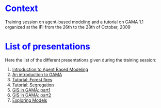 

# <font color='blue'>Context</font>
Training session on agent-based modeling and a tutorial on GAMA 1.1 organized at the IFI from the 26th to the 28th of October, 2009

# <font color='blue'>List of presentations</font>
Here the list of the different presentations given during the training session:

  1. [Introduction to Agent Based Modeling](http://gama-platform)
  1. [An introduction to GAMA](http://gama-platform)
  1. [Tutorial: Forest fires](http://gama-platform)
  1. [Tutorial: Segregation](http://gama-platform)
  1. [GIS in GAMA: part1](http://code)
  1. [GIS in GAMA: part2](http://code)
  1. [Exploring Models](http://code)